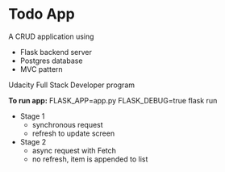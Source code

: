 # Todo App
A CRUD application using
* Flask backend server
* Postgres database
* MVC pattern

Udacity Full Stack Developer program

**To run app:**
    FLASK_APP=app.py FLASK_DEBUG=true flask run

* Stage 1
    * synchronous request
    * refresh to update screen
* Stage 2
    * async request with Fetch
    * no refresh, item is appended to list